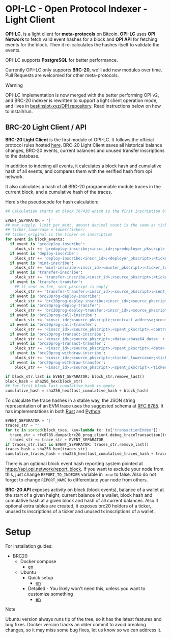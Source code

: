 # OPI-LC - Open Protocol Indexer - Light Client

**OPI-LC**, is a light client for **meta-protocols** on Bitcoin. **OPI-LC** uses **OPI Network** to fetch valid event hashes for a block and **OPI API** for fetching events for the block. Then it re-calculates the hashes itself to validate the events.

OPI-LC supports **PostgreSQL** for better performance.

Currently OPI-LC only supports **BRC-20**, we'll add new modules over time. Pull Requests are welcomed for other meta-protocols.

> [!WARNING]
> OPI-LC implementation is now merged with the better performing OPI v2, and BRC-20 indexer is rewritten to support a light client operation mode, and lives in [bestinslot-xyz/OPI repository](https://github.com/bestinslot-xyz/OPI). Read instructions below on how to install/run.

## BRC-20 Light Client / API

**BRC-20 Light Client** is the first module of OPI-LC. It follows the official protocol rules hosted [here](https://layer1.gitbook.io/layer1-foundation/protocols/brc-20/indexing). BRC-20 Light Client saves all historical balance changes, BRC-20 events, current balances and unused transfer inscriptions to the database.

In addition to indexing all events, it calculates a block hash and cumulative hash of all events, and compares them with the verified hash from opi network.

It also calculates a hash of all BRC-20 programmable module traces in the current block, and a cumulative hash of the traces.

Here's the pseudocode for hash calculation:

```python
## Calculation starts at block 767430 which is the first inscription block

EVENT_SEPARATOR = '|'
## max_supply, limit_per_mint, amount decimal count is the same as ticker's decimals (no trailing dot if decimals is 0)
## ticker_lowercase = lower(ticker)
## ticker_original is the ticker on inscription
for event in block_events:
  if event is 'predeploy-inscribe':
    block_str += 'predeploy-inscribe;<inscr_id>;<predeployer_pkscript>;<hash>;<block_height>' + EVENT_SEPARATOR
  if event is 'deploy-inscribe':
    block_str += 'deploy-inscribe;<inscr_id>;<deployer_pkscript>;<ticker_lowercase>;<ticker_original>;<max_supply>;<decimals>;<limit_per_mint>;<is_self_mint("true" or "false")>' + EVENT_SEPARATOR
  if event is 'mint-inscribe':
    block_str += 'mint-inscribe;<inscr_id>;<minter_pkscript>;<ticker_lowercase>;<ticker_original>;<amount>;<parent_id("" if null)>' + EVENT_SEPARATOR
  if event is 'transfer-inscribe':
    block_str += 'transfer-inscribe;<inscr_id>;<source_pkscript>;<ticker_lowercase>;<ticker_original>;<amount>' + EVENT_SEPARATOR
  if event is 'transfer-transfer':
    ## if sent as fee, sent_pkscript is empty
    block_str += 'transfer-transfer;<inscr_id>;<source_pkscript>;<sent_pkscript>;<ticker_lowercase>;<ticker_original>;<amount>' + EVENT_SEPARATOR
  if event is 'brc20prog-deploy-inscribe':
    block_str += 'brc20prog-deploy-inscribe;<inscr_id>;<source_pkscript>;<data>;<base64_data>' + EVENT_SEPARATOR
  if event is 'brc20prog-deploy-transfer':
    block_str += 'brc20prog-deploy-transfer;<inscr_id>;<source_pkscript>;<spent_pkscript>;<data>;<base64_data>;<byte_len>' + EVENT_SEPARATOR
  if event is 'brc20prog-call-inscribe':
    block_str += '<inscr_id>;<source_pkscript>;<contract_address>;<contract_inscription_id>;<data>;<base64_data>' + EVENT_SEPARATOR
  if event is 'brc20prog-call-transfer':
    block_str += '<inscr_id>;<source_pkscript>;<spent_pkscript>;<contract_address>;<contract_inscription_id>;<data>;<base64_data>' + EVENT_SEPARATOR
  if event is 'brc20prog-transact-inscribe':
    block_str += '<inscr_id>;<source_pkscript>;<data>;<base64_data>' + EVENT_SEPARATOR
  if event is 'brc20prog-transact-transfer':
    block_str += '<inscr_id>;<source_pkscript>;<spent_pkscript>;<data>;<base64_data>;<byte_len>' + EVENT_SEPARATOR
  if event is 'brc20prog-withdraw-inscribe':
    block_str += '<inscr_id>;<source_pkscript>;<ticker_lowercase>;<ticker_original>;<amount>' + EVENT_SEPARATOR
  if event is 'brc20prog-withdraw-transfer':
    block_str += '<inscr_id>;<source_pkscript>;<spent_pkscript>;<ticker_lowercase>;<ticker_original>;<amount>' + EVENT_SEPARATOR

if block_str.last is EVENT_SEPARATOR: block_str.remove_last()
block_hash = sha256_hex(block_str)
## for first block last_cumulative_hash is empty
cumulative_hash = sha256_hex(last_cumulative_hash + block_hash)
```

To calculate the trace hashes in a stable way, the JSON string representation of an EVM trace uses the suggested schema at [RFC 8785](https://datatracker.ietf.org/doc/html/rfc8785). It has implementations in both [Rust](https://docs.rs/serde_json_canonicalizer/latest/serde_json_canonicalizer/) and [Python](https://pypi.org/project/rfc8785/):

```python
EVENT_SEPARATOR = '|'
traces_str = ""
for tx in sorted(block_txes, key=lambda tx: tx['transactionIndex']):
  trace_str = rfc8785.dumps(brc20_prog_client.debug_traceTransaction(tx['hash']).result)
  traces_str += trace_str + EVENT_SEPARATOR
if traces_str.last is EVENT_SEPARATOR: traces_str.remove_last()
traces_hash = sha256_hex(traces_str)
cumulative_traces_hash = sha256_hex(last_cumulative_traces_hash + traces_hash)
```

There is an optional block event hash reporting system pointed at https://api.opi.network/report_block. If you want to exclude your node from this, just change `REPORT_TO_INDEXER` variable in `.env` to false.
Also do not forget to change `REPORT_NAME` to differentiate your node from others.

**BRC-20 API** exposes activity on block (block events), balance of a wallet at the start of a given height, current balance of a wallet, block hash and cumulative hash at a given block and hash of all current balances. Also if optional extra tables are created, it exposes brc20 holders of a ticker, unused tx inscriptions of a ticker and unused tx inscriptions of a wallet.

# Setup

For installation guides:

- BRC20
  - Docker compose
    - [en](docker-compose/INSTALL.brc20.docker.md) 
  - Ubuntu
    - Quick setup
      - [en](ubuntu/INSTALL.brc20.quick.md)
    - Detailed - You likely won't need this, unless you want to customize something
      - [en](ubuntu/INSTALL.brc20.md)

> [!NOTE]
> Ubuntu version always runs tip of the tree, so it has the latest features and bug fixes. Docker version tracks an older commit to avoid breaking changes, so it may miss some bug fixes, let us know so we can address it.